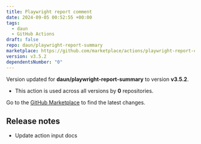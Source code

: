 ```yaml
---
title: Playwright report comment
date: 2024-09-05 00:52:55 +00:00
tags:
  - daun
  - GitHub Actions
draft: false
repo: daun/playwright-report-summary
marketplace: https://github.com/marketplace/actions/playwright-report-comment
version: v3.5.2
dependentsNumber: "0"
---
```



Version updated for **daun/playwright-report-summary** to version **v3.5.2**.
- This action is used across all versions by **0** repositories.

Go to the [GitHub Marketplace](https://github.com/marketplace/actions/playwright-report-comment) to find the latest changes.

## Release notes

- Update action input docs

